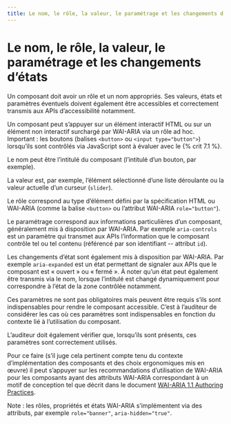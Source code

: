 ```yaml
---
title: Le nom, le rôle, la valeur, le paramétrage et les changements d’états
---
```


# Le nom, le rôle, la valeur, le paramétrage et les changements d’états


Un composant doit avoir un rôle et un nom appropriés. Ses valeurs, états et paramètres éventuels doivent également être accessibles et correctement transmis aux APIs d’accessibilité notamment.

Un composant peut s’appuyer sur un élément interactif HTML ou sur un élément non interactif surchargé par WAI-ARIA via un rôle ad hoc. Important : les boutons (balises `<button>` ou `<input type="button">`) lorsqu’ils sont contrôlés via JavaScript sont à évaluer avec le {% crit 7.1 %}.

Le nom peut être l’intitulé du composant (l’intitulé d’un bouton, par exemple).

La valeur est, par exemple, l’élément sélectionné d’une liste déroulante ou la valeur actuelle d’un curseur (`slider`).

Le rôle correspond au type d’élément défini par la spécification HTML ou WAI-ARIA (comme la balise `<button>` ou l’attribut WAI-ARIA `role="button"`).

Le paramétrage correspond aux informations particulières d’un composant, généralement mis à disposition par WAI-ARIA. Par exemple `aria-controls` est un paramètre qui transmet aux APIs l’information que le composant contrôle tel ou tel contenu (référencé par son identifiant -- attribut `id`).

Les changements d’état sont également mis à disposition par WAI-ARIA. Par exemple `aria-expanded` est un état permettant de signaler aux APIs que le composant est « ouvert » ou « fermé ». À noter qu’un état peut également être transmis via le nom, lorsque l’intitulé est changé dynamiquement pour correspondre à l’état de la zone contrôlée notamment.

Ces paramètres ne sont pas obligatoires mais peuvent être requis s’ils sont indispensables pour rendre le composant accessible. C’est à l’auditeur de considérer les cas où ces paramètres sont indispensables en fonction du contexte lié à l’utilisation du composant.

L’auditeur doit également vérifier que, lorsqu’ils sont présents, ces paramètres sont correctement utilisés.

Pour ce faire (s’il juge cela pertinent compte tenu du contexte d’implémentation des composants et des choix ergonomiques mis en œuvre) il peut s’appuyer sur les recommandations d’utilisation de WAI-ARIA pour les composants ayant des attributs WAI-ARIA correspondant à un motif de conception tel que décrit dans le document <span lang="en">[WAI-ARIA 1.1 Authoring Practices](http://www.w3.org/TR/wai-aria-practices/)</span>.

Note : les rôles, propriétés et états WAI-ARIA s’implémentent via des attributs, par exemple `role="banner"`, `aria-hidden="true"`.
